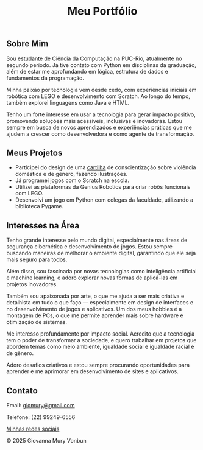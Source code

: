 
<!DOCTYPE html>
<html lang="pt-br">
<head>
    <meta charset="UTF-8">
    <meta name="viewport" content="width=device-width, initial-scale=1.0">
    <title>Portfólio - Giovanna Mury Vonbun</title>
</head>
<body>
    <header>
        <h1>Meu Portfólio</h1>
    </header>
    <section id="sobre">
        <h2>Sobre Mim</h2>
        <p>
            Sou estudante de Ciência da Computação na PUC-Rio, atualmente no segundo período. Já tive contato com Python em disciplinas da graduação, além de estar me aprofundando em lógica, estrutura de dados e fundamentos da programação.
        </p>
        <p>
            Minha paixão por tecnologia vem desde cedo, com experiências iniciais em robótica com LEGO e desenvolvimento com Scratch. Ao longo do tempo, também explorei linguagens como Java e HTML.
        </p>
        <p>
            Tenho um forte interesse em usar a tecnologia para gerar impacto positivo, promovendo soluções mais acessíveis, inclusivas e inovadoras. Estou sempre em busca de novos aprendizados e experiências práticas que me ajudem a crescer como desenvolvedora e como agente de transformação.
        </p>
    </section>
    <section id="projetos">
        <h2>Meus Projetos</h2>
        <ul>
            <li>
                Participei do design de uma <a href="cartilha.pdf" download>cartilha</a> de conscientização sobre violência doméstica e de gênero, fazendo ilustrações.
            </li>
            <li>
                Já programei jogos com o Scratch na escola.
            </li>
            <li>
                Utilizei as plataformas da Genius Robotics para criar robôs funcionais com LEGO.
            </li>
            <li>
                Desenvolvi um jogo em Python com colegas da faculdade, utilizando a biblioteca Pygame.
            </li>
        </ul>
    </section>
    <section id="interesses">
        <h2>Interesses na Área</h2>
        <p>
            Tenho grande interesse pelo mundo digital, especialmente nas áreas de segurança cibernética e desenvolvimento de jogos. Estou sempre buscando maneiras de melhorar o ambiente digital, garantindo que ele seja mais seguro para todos.
        </p>
        <p>
            Além disso, sou fascinada por novas tecnologias como inteligência artificial e machine learning, e adoro explorar novas formas de aplicá-las em projetos inovadores.
        </p>
        <p>
            Também sou apaixonada por arte, o que me ajuda a ser mais criativa e detalhista em tudo o que faço — especialmente em design de interfaces e no desenvolvimento de jogos e aplicativos. Um dos meus hobbies é a montagem de PCs, o que me permite aprender mais sobre hardware e otimização de sistemas.
        </p>
        <p>
            Me interesso profundamente por impacto social. Acredito que a tecnologia tem o poder de transformar a sociedade, e quero trabalhar em projetos que abordem temas como meio ambiente, igualdade social e igualdade racial e de gênero.
        </p>
        <p>
            Adoro desafios criativos e estou sempre procurando oportunidades para aprender e me aprimorar em desenvolvimento de sites e aplicativos.
        </p>
    </section>
    <section id="contato">
        <h2>Contato</h2>
        <p>Email: <a href="mailto:giomury@gmail.com">giomury@gmail.com</a></p>
        <p>Telefone: (22) 99249-6556</p>
        <p><a href="https://linktr.ee/giovanna.vonbun" target="_blank">Minhas redes sociais</a></p>
    </section>
    <footer>
        <p>© 2025 Giovanna Mury Vonbun</p>
    </footer>
</body>
</html>
